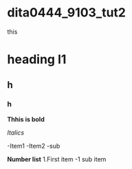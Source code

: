 # dita0444_9103_tut2


this

# heading l1
## h
### h
**Thhis is bold**

*Italics*

-Item1
-Item2
  -sub


**Number list**
1.First item
  -1 sub item

